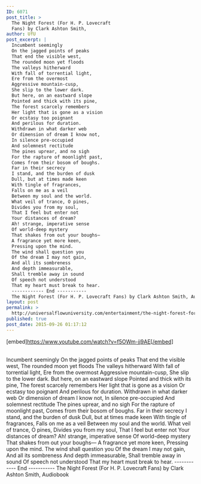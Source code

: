```yaml
---
ID: 6071
post_title: >
  The Night Forest (For H. P. Lovecraft
  Fans) by Clark Ashton Smith,
author: UfU
post_excerpt: |
  Incumbent seemingly
  On the jagged points of peaks
  That end the visible west,
  The rounded moon yet floods
  The valleys hitherward
  With fall of torrential light,
  Ere from the overmost
  Aggressive mountain-cusp,
  She slip to the lower dark.
  But here, on an eastward slope
  Pointed and thick with its pine,
  The forest scarcely remembers
  Her light that is gone as a vision
  Or ecstasy too poignant
  And perilous for duration.
  Withdrawn in what darker web
  Or dimension of dream I know not,
  In silence pre-occupied
  And solemnest rectitude
  The pines uprear, and no sigh
  For the rapture of moonlight past,
  Comes from their bosom of boughs.
  Far in their secrecy
  I stand, and the burden of dusk
  Dull, but at times made keen
  With tingle of fragrances,
  Falls on me as a veil
  Between my soul and the world.
  What veil of trance, O pines,
  Divides you from my soul,
  That I feel but enter not
  Your distances of dream?
  Ah! strange, imperative sense
  Of world-deep mystery
  That shakes from out your boughs—
  A fragrance yet more keen,
  Pressing upon the mind.
  The wind shall question you
  Of the dream I may not gain,
  And all its sombreness
  And depth immeasurable,
  Shall tremble away in sound
  Of speech not understood
  That my heart must break to hear.
  ------------ End -----------
  The Night Forest (For H. P. Lovecraft Fans) by Clark Ashton Smith, Audiobook
layout: post
permalink: >
  http://universalflowuniversity.com/entertainment/the-night-forest-for-h-p-lovecraft-fans-by-clark-ashton-smith/
published: true
post_date: 2015-09-26 01:17:12
---
```

[embed]https://www.youtube.com/watch?v=f5OWm-jj9AE[/embed]</br></br>
<p>Incumbent seemingly
On the jagged points of peaks
That end the visible west,
The rounded moon yet floods
The valleys hitherward
With fall of torrential light,
Ere from the overmost
Aggressive mountain-cusp,
She slip to the lower dark.
But here, on an eastward slope
Pointed and thick with its pine,
The forest scarcely remembers
Her light that is gone as a vision
Or ecstasy too poignant
And perilous for duration.
Withdrawn in what darker web
Or dimension of dream I know not,
In silence pre-occupied
And solemnest rectitude
The pines uprear, and no sigh
For the rapture of moonlight past,
Comes from their bosom of boughs.
Far in their secrecy
I stand, and the burden of dusk
Dull, but at times made keen
With tingle of fragrances,
Falls on me as a veil
Between my soul and the world.
What veil of trance, O pines,
Divides you from my soul,
That I feel but enter not
Your distances of dream?
Ah! strange, imperative sense
Of world-deep mystery
That shakes from out your boughs—
A fragrance yet more keen,
Pressing upon the mind.
The wind shall question you
Of the dream I may not gain,
And all its sombreness
And depth immeasurable,
Shall tremble away in sound
Of speech not understood
That my heart must break to hear.
------------ End -----------
The Night Forest (For H. P. Lovecraft Fans) by Clark Ashton Smith, Audiobook</p>